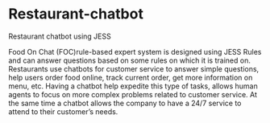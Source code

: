 # Restaurant-chatbot
Restaurant chatbot using JESS

Food On Chat (FOC)rule-based expert system is designed using JESS Rules and can answer
questions based on some rules on which it is trained on. Restaurants use chatbots for
customer service to answer simple questions, help users order food online, track current
order, get more information on menu, etc. Having a chatbot help expedite this type of tasks,
allows human agents to focus on more complex problems related to customer service. At the
same time a chatbot allows the company to have a 24/7 service to attend to their customer’s
needs.
